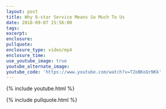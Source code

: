 ```yaml
---
layout: post
title: Why 6-star Service Means So Much To Us
date: 2018-09-07 15:56:00
tags:
excerpt:
enclosure:
pullquote:
enclosure_type: video/mp4
enclosure_time:
use_youtube_image: true
youtube_alternate_image:
youtube_code: 'https://www.youtube.com/watch?v=TZeBKoQrNKk'
---
```


{% include youtube.html %}

{% include pullquote.html %}
